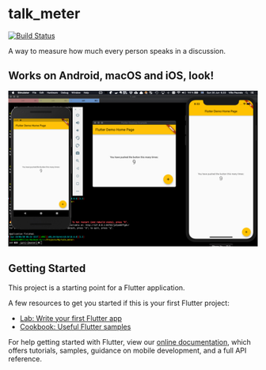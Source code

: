 # talk_meter

[![Build Status](https://travis-ci.org/vpeurala/talk_meter.svg?branch=master)](https://travis-ci.org/vpeurala/talk_meter)

A way to measure how much every person speaks in a discussion.

## Works on Android, macOS and iOS, look!

![Check this out!](docs/android_macos_and_ios.png?raw=true "Check this out!")

## Getting Started

This project is a starting point for a Flutter application.

A few resources to get you started if this is your first Flutter project:

- [Lab: Write your first Flutter app](https://flutter.dev/docs/get-started/codelab)
- [Cookbook: Useful Flutter samples](https://flutter.dev/docs/cookbook)

For help getting started with Flutter, view our
[online documentation](https://flutter.dev/docs), which offers tutorials,
samples, guidance on mobile development, and a full API reference.
